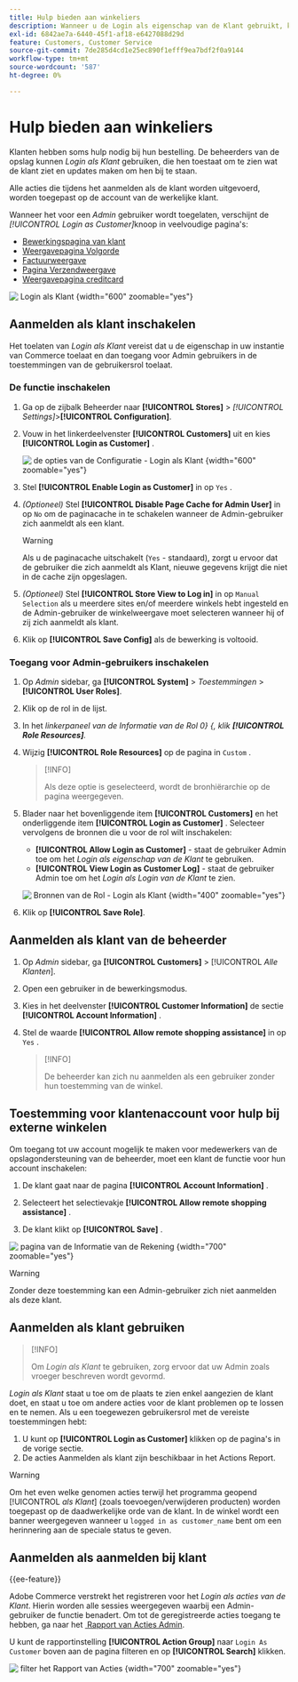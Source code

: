 ```yaml
---
title: Hulp bieden aan winkeliers
description: Wanneer u de Login als eigenschap van de Klant gebruikt, kunt u zien wat de klanten zien en updates namens hen maken.
exl-id: 6842ae7a-6440-45f1-af18-e6427088d29d
feature: Customers, Customer Service
source-git-commit: 7de285d4cd1e25ec890f1efff9ea7bdf2f0a9144
workflow-type: tm+mt
source-wordcount: '587'
ht-degree: 0%

---
```


# Hulp bieden aan winkeliers

Klanten hebben soms hulp nodig bij hun bestelling. De beheerders van de opslag kunnen _Login als Klant_ gebruiken, die hen toestaat om te zien wat de klant ziet en updates maken om hen bij te staan.

Alle acties die tijdens het aanmelden als de klant worden uitgevoerd, worden toegepast op de account van de werkelijke klant.

Wanneer het voor een _Admin_ gebruiker wordt toegelaten, verschijnt de _[!UICONTROL Login as Customer]_&#x200B;knoop in veelvoudige pagina&#39;s:

* [Bewerkingspagina van klant](../customers/update-account.md)
* [Weergavepagina Volgorde](../stores-purchase/order-processing.md)
* [Factuurweergave](../stores-purchase/invoices.md)
* [Pagina Verzendweergave](../stores-purchase/shipments.md)
* [Weergavepagina creditcard](../stores-purchase/credit-memo-create.md)

![&#x200B; Login als Klant &#x200B;](assets/login-as-customer.png){width="600" zoomable="yes"}

## Aanmelden als klant inschakelen

Het toelaten van _Login als Klant_ vereist dat u de eigenschap in uw instantie van Commerce toelaat en dan toegang voor Admin gebruikers in de toestemmingen van de gebruikersrol toelaat.

### De functie inschakelen

1. Ga op de zijbalk Beheerder naar **[!UICONTROL Stores]** > _[!UICONTROL Settings]_>**[!UICONTROL Configuration]**.

1. Vouw in het linkerdeelvenster **[!UICONTROL Customers]** uit en kies **[!UICONTROL Login as Customer]** .

   ![&#x200B; de opties van de Configuratie - Login als Klant &#x200B;](../configuration-reference/customers/assets/login-as-customer.png){width="600" zoomable="yes"}

1. Stel **[!UICONTROL Enable Login as Customer]** in op `Yes` .

1. _(Optioneel)_ Stel **[!UICONTROL Disable Page Cache for Admin User]** in op `No` om de paginacache in te schakelen wanneer de Admin-gebruiker zich aanmeldt als een klant.

   >[!WARNING]
   >
   > Als u de paginacache uitschakelt (`Yes` - standaard), zorgt u ervoor dat de gebruiker die zich aanmeldt als Klant, nieuwe gegevens krijgt die niet in de cache zijn opgeslagen.

1. _(Optioneel)_ Stel **[!UICONTROL Store View to Log in]** in op `Manual Selection` als u meerdere sites en/of meerdere winkels hebt ingesteld en de Admin-gebruiker de winkelweergave moet selecteren wanneer hij of zij zich aanmeldt als klant.

1. Klik op **[!UICONTROL Save Config]** als de bewerking is voltooid.

### Toegang voor Admin-gebruikers inschakelen

1. Op _Admin_ sidebar, ga **[!UICONTROL System]** > _Toestemmingen_ > **[!UICONTROL User Roles]**.

1. Klik op de rol in de lijst.

1. In het _linkerpaneel van de Informatie van de Rol 0&rbrace; &lbrace;, klik **[!UICONTROL Role Resources]**._

1. Wijzig **[!UICONTROL Role Resources]** op de pagina in `Custom` .

   >[!INFO]
   >
   > Als deze optie is geselecteerd, wordt de bronhiërarchie op de pagina weergegeven.

1. Blader naar het bovenliggende item **[!UICONTROL Customers]** en het onderliggende item **[!UICONTROL Login as Customer]** . Selecteer vervolgens de bronnen die u voor de rol wilt inschakelen:

   * **[!UICONTROL Allow Login as Customer]** - staat de gebruiker Admin toe om het _Login als eigenschap van de Klant_ te gebruiken.
   * **[!UICONTROL View Login as Customer Log]** - staat de gebruiker Admin toe om het _Login als Login van de Klant_ te zien.

   ![&#x200B; Bronnen van de Rol - Login als Klant &#x200B;](assets/customers-login-as-customer-role-resources.png){width="400" zoomable="yes"}

1. Klik op **[!UICONTROL Save Role]**.

## Aanmelden als klant van de beheerder

1. Op _Admin_ sidebar, ga **[!UICONTROL Customers]** > [!UICONTROL _Alle Klanten_].

1. Open een gebruiker in de bewerkingsmodus.

1. Kies in het deelvenster **[!UICONTROL Customer Information]** de sectie **[!UICONTROL Account Information]** .

1. Stel de waarde **[!UICONTROL Allow remote shopping assistance]** in op `Yes` .

   >[!INFO]
   >
   >De beheerder kan zich nu aanmelden als een gebruiker zonder hun toestemming van de winkel.

## Toestemming voor klantenaccount voor hulp bij externe winkelen

Om toegang tot uw account mogelijk te maken voor medewerkers van de opslagondersteuning van de beheerder, moet een klant de functie voor hun account inschakelen:

1. De klant gaat naar de pagina **[!UICONTROL Account Information]** .

1. Selecteert het selectievakje **[!UICONTROL Allow remote shopping assistance]** .

1. De klant klikt op **[!UICONTROL Save]** .

![&#x200B; pagina van de Informatie van de Rekening &#x200B;](assets/permission.png){width="700" zoomable="yes"}

>[!WARNING]
>
>Zonder deze toestemming kan een Admin-gebruiker zich niet aanmelden als deze klant.

## Aanmelden als klant gebruiken

>[!INFO]
>
>Om _Login als Klant_ te gebruiken, zorg ervoor dat uw Admin zoals vroeger beschreven wordt gevormd.

_Login als Klant_ staat u toe om de plaats te zien enkel aangezien de klant doet, en staat u toe om andere acties voor de klant problemen op te lossen en te nemen. Als u een toegewezen gebruikersrol met de vereiste toestemmingen hebt:

1. U kunt op **[!UICONTROL Login as Customer]** klikken op de pagina&#39;s in de vorige sectie.
1. De acties Aanmelden als klant zijn beschikbaar in het Actions Report.

>[!WARNING]
>
>Om het even welke genomen acties terwijl het programma geopend [!UICONTROL _als Klant_] (zoals toevoegen/verwijderen producten) worden toegepast op de daadwerkelijke orde van de klant. In de winkel wordt een banner weergegeven wanneer u `logged in as customer_name` bent om een herinnering aan de speciale status te geven.

## Aanmelden als aanmelden bij klant

{{ee-feature}}

Adobe Commerce verstrekt het registreren voor het _Login als acties van de Klant_. Hierin worden alle sessies weergegeven waarbij een Admin-gebruiker de functie benadert. Om tot de geregistreerde acties toegang te hebben, ga naar het [&#x200B; Rapport van Acties Admin &#x200B;](../systems/action-log-report.md).

U kunt de rapportinstelling **[!UICONTROL Action Group]** naar `Login As Customer` boven aan de pagina filteren en op **[!UICONTROL Search]** klikken.

![&#x200B; filter het Rapport van Acties &#x200B;](assets/customers-login-as-customer-log-filter.png){width="700" zoomable="yes"}
